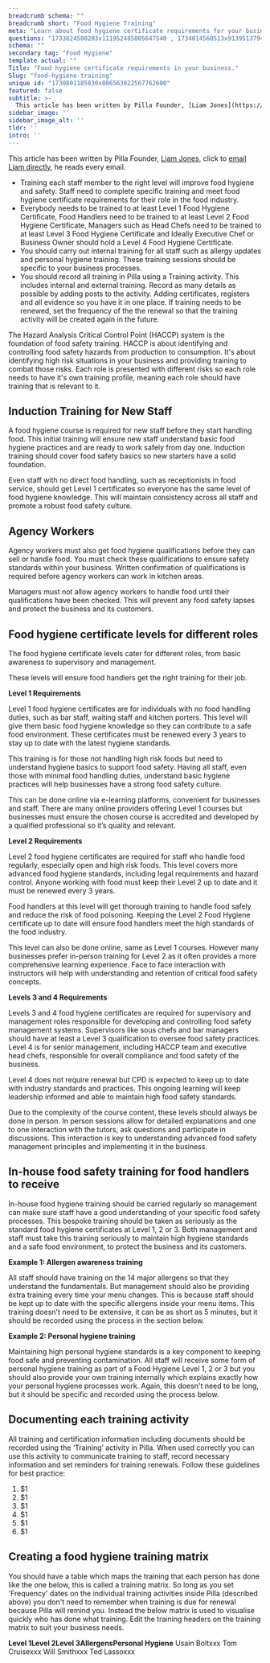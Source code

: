 ```yaml
---
breadcrumb schema: ""
breadcrumb short: "Food Hygiene Training"
meta: "Learn about food hygiene certificate requirements for your business. From level 1 for kitchen porters to level 4 for senior managers, find out what training is needed to keep food safe."
questions: "1733824580203x111952485805647540 , 1734014568513x913951379432603500 , 1734014568333x898829622637475100 , 1734014563820x406900807440497840 , 1734014563603x595631935925293000 , 1734014563476x801136951025706200 , 1734014563443x696112809154422100 , 1734014563411x713383460524359200 , 1734014558527x974351955775917000 , 1734014558525x609916315682662400 , 1734014558526x724920099765408100 , 1734014558515x978917562177728000"
schema: ""
secondary tag: "Food Hygiene"
template actual: ""
Title: "Food hygiene certificate requirements in your business."
Slug: "food-hygiene-training"
unique id: "1730801185830x806563922567762600"
featured: false
subtitle: >-
  This article has been written by Pilla Founder, [Liam Jones](https://yourpilla.com/profile/liam-jones), click to [email Liam directly](mailto:liam@yourpilla.com), he reads every email.
sidebar_image: ''
sidebar_image_alt: ''
tldr: ''
intro: ''
---
```


 This article has been written by Pilla Founder,&nbsp;[Liam Jones](https://yourpilla.com/profile/liam-jones), click to&nbsp;[email Liam directly](mailto:liam@yourpilla.com), he reads every email.

  - Training each staff member to the right level will improve food hygiene and safety. Staff need to complete specific training and meet food hygiene certificate requirements for their role in the food industry.
- Everybody needs to be trained to at least Level 1 Food Hygiene Certificate, Food Handlers need to be trained to at least Level 2 Food Hygiene Certificate, Managers such as Head Chefs need to be trained to at least Level 3 Food Hygiene Certificate and Ideally Executive Chef or Business Owner should hold a Level 4 Food Hygiene Certificate.
- You should carry out internal training for all staff such as allergy updates and personal hygiene training. These training sessions should be specific to your business processes.&nbsp;
- You should record all training in Pilla using a Training activity. This includes internal and external training. Record as many details as possible by adding posts to the activity. Adding certificates, registers and all evidence so you have it in one place. If training needs to be renewed, set the frequency of the the renewal so that the training activity will be created again in the future.

 The Hazard Analysis Critical Control Point (HACCP) system is the foundation of food safety training. HACCP is about identifying and controlling food safety hazards from production to consumption. It's about identifying high risk situations in your business and providing training to combat those risks. Each role is presented with different risks so each role needs to have it's own training profile, meaning each role should have training that is relevant to it.&nbsp;

 ## Induction Training for New Staff

 A food hygiene course is required for new staff before they start handling food. This initial training will ensure new staff understand basic food hygiene practices and are ready to work safely from day one. Induction training should cover food safety basics so new starters have a solid foundation.

 Even staff with no direct food handling, such as receptionists in food service, should get Level 1 certificates so everyone has the same level of food hygiene knowledge. This will maintain consistency across all staff and promote a robust food safety culture.

 ## Agency Workers

 Agency workers must also get food hygiene qualifications before they can sell or handle food. You must check these qualifications to ensure safety standards within your business. Written confirmation of qualifications is required before agency workers can work in kitchen areas.

 Managers must not allow agency workers to handle food until their qualifications have been checked. This will prevent any food safety lapses and protect the business and its customers.

 ## Food hygiene certificate levels for different roles

 The food hygiene certificate levels cater for different roles, from basic awareness to supervisory and management.

 These levels will ensure food handlers get the right training for their job.

 **Level 1 Requirements**

 Level 1 food hygiene certificates are for individuals with no food handling duties, such as bar staff, waiting staff and kitchen porters. This level will give them basic food hygiene knowledge so they can contribute to a safe food environment. These certificates must be renewed every 3 years to stay up to date with the latest hygiene standards.

 This training is for those not handling high risk foods but need to understand hygiene basics to support food safety. Having all staff, even those with minimal food handling duties, understand basic hygiene practices will help businesses have a strong food safety culture.

 This can be done online via e-learning platforms, convenient for businesses and staff. There are many online providers offering Level 1 courses but businesses must ensure the chosen course is accredited and developed by a qualified professional so it’s quality and relevant.

 **Level 2 Requirements**

 Level 2 food hygiene certificates are required for staff who handle food regularly, especially open and high risk foods. This level covers more advanced food hygiene standards, including legal requirements and hazard control. Anyone working with food must keep their Level 2 up to date and it must be renewed every 3 years.

 Food handlers at this level will get thorough training to handle food safely and reduce the risk of food poisoning. Keeping the Level 2 Food Hygiene certificate up to date will ensure food handlers meet the high standards of the food industry.

 This level can also be done online, same as Level 1 courses. However many businesses prefer in-person training for Level 2 as it often provides a more comprehensive learning experience. Face to face interaction with instructors will help with understanding and retention of critical food safety concepts.

 **Levels 3 and 4 Requirements**

 Levels 3 and 4 food hygiene certificates are required for supervisory and management roles responsible for developing and controlling food safety management systems. Supervisors like sous chefs and bar managers should have at least a Level 3 qualification to oversee food safety practices. Level 4 is for senior management, including HACCP team and executive head chefs, responsible for overall compliance and food safety of the business.

 Level 4 does not require renewal but CPD is expected to keep up to date with industry standards and practices. This ongoing learning will keep leadership informed and able to maintain high food safety standards.

 Due to the complexity of the course content, these levels should always be done in person. In person sessions allow for detailed explanations and one to one interaction with the tutors, ask questions and participate in discussions. This interaction is key to understanding advanced food safety management principles and implementing it in the business.

 ## In-house food safety training for food handlers to receive

 In-house food hygiene training should be carried regularly so management can make sure staff have a good understanding of your specific food safety processes.&nbsp;This bespoke training should be taken as seriously as the standard food hygiene certificates at Level 1, 2 or 3. Both management and staff must take this training seriously to maintain high hygiene standards and a safe food environment, to protect the business and its customers.

 **Example 1: Allergen awareness training**

 All staff should have training on the 14 major allergens so that they understand the fundamentals. But management should also be providing extra training every time your menu changes. This is because staff should be kept up to date with the specific allergens inside your menu items. This training doesn't need to be extensive, it can be as short as 5 minutes, but it should be recorded using the process in the section below.

 **Example 2: Personal hygiene training**

 Maintaining high personal hygiene standards is a key component to keeping food safe and preventing contamination. All staff will receive some form of personal hygiene training as part of a Food Hygiene Level 1, 2 or 3 but you should also provide your own training internally which explains exactly how your personal hygiene processes work. Again, this doesn't need to be long, but it should be specific and recorded using the process below.

 ## Documenting each training activity

 All training and certification information including documents should be recorded using the ‘Training’ activity in Pilla. When used correctly you can use this activity to communicate training to staff, record necessary information and set reminders for training renewals. Follow these guidelines for best practice:

 1. $1
2. $1
3. $1
4. $1
5. $1
6. $1

 ## Creating a food hygiene training matrix&nbsp;

 You should have a table which maps the training that each person has done like the one below, this is called a training matrix. So long as you set 'Frequency' dates on the individual training activities inside Pilla (described above) you don't need to remember when training is due for renewal because Pilla will remind you. Instead the below matrix is used to visualise quickly who has done what training. Edit the training headers on the training matrix to suit your business needs.&nbsp;

   **Level 1****Level 2****Level 3****Allergens****Personal Hygiene**  Usain Boltxxx  Tom Cruisexxx  Will Smithxxx  Ted Lassoxxx